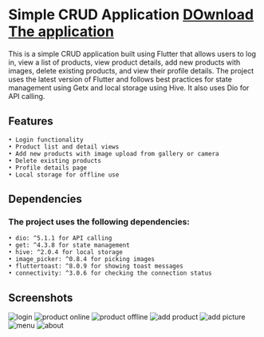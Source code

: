 # Simple CRUD Application  [DOwnload The application](https://github.com)
This is a simple CRUD application built using Flutter that allows users to log in, view a list of products, view product details, add new products with images, delete existing products, and view their profile details. The project uses the latest version of Flutter and follows best practices for state management using Getx and local storage using Hive. It also uses Dio for API calling.

## Features
    • Login functionality
    • Product list and detail views
    • Add new products with image upload from gallery or camera
    • Delete existing products
    • Profile details page
    • Local storage for offline use

## Dependencies
### The project uses the following dependencies:
    • dio: ^5.1.1 for API calling
    • get: ^4.3.8 for state management
    • hive: ^2.0.4 for local storage
    • image_picker: ^0.8.4 for picking images
    • fluttertoast: ^8.0.9 for showing toast messages
    • connectivity: ^3.0.6 for checking the connection status


## Screenshots
   ![login](https://user-images.githubusercontent.com/45383061/231205144-d1d20074-5127-4205-9e01-2ddea1834e44.png)
   ![product online](https://user-images.githubusercontent.com/45383061/231205215-d51ecdd9-efcc-4bee-84e4-c559e5f43606.png)
   ![product offline](https://user-images.githubusercontent.com/45383061/231205302-c89b3af5-7d71-4284-8670-39f4c7c97bc2.png)
   ![add product](https://user-images.githubusercontent.com/45383061/231205459-c052609f-99b0-45b6-a7ce-3693e0645da6.png)
   ![add picture](https://user-images.githubusercontent.com/45383061/231205685-6d0ea488-73b6-485f-9ad1-532c71a12070.png)
   ![menu](https://user-images.githubusercontent.com/45383061/231205349-7a4d2571-b7a6-412c-bfe7-a6784e3a8d8a.png)
   ![about](https://user-images.githubusercontent.com/45383061/231205414-684885ea-474a-481b-ac38-12a7d0ea0fec.png)


